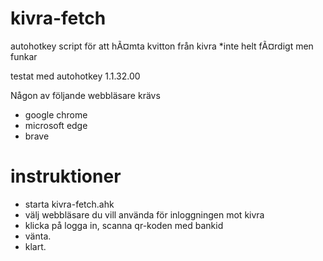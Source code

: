 # kivra-fetch
autohotkey script för att hÃ¤mta kvitton från kivra
*inte helt fÃ¤rdigt men funkar

testat med autohotkey 1.1.32.00 


Någon av följande webbläsare krävs
* google chrome
* microsoft edge
* brave

# instruktioner
* starta kivra-fetch.ahk 
* välj webbläsare du vill använda för inloggningen mot kivra
* klicka på logga in, scanna qr-koden med bankid
* vänta.
* klart.
